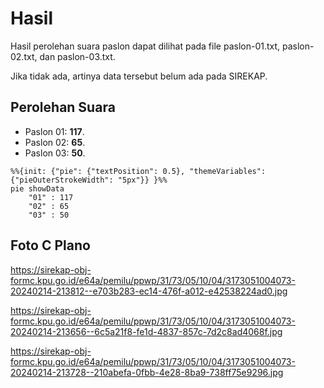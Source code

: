 # Hasil

Hasil perolehan suara paslon dapat dilihat pada file paslon-01.txt, paslon-02.txt, dan paslon-03.txt.

Jika tidak ada, artinya data tersebut belum ada pada SIREKAP.

## Perolehan Suara

 * Paslon 01: **117**.
 * Paslon 02: **65**.
 * Paslon 03: **50**.

```mermaid
%%{init: {"pie": {"textPosition": 0.5}, "themeVariables": {"pieOuterStrokeWidth": "5px"}} }%%
pie showData
    "01" : 117
    "02" : 65
    "03" : 50
```
## Foto C Plano

https://sirekap-obj-formc.kpu.go.id/e64a/pemilu/ppwp/31/73/05/10/04/3173051004073-20240214-213812--e703b283-ec14-476f-a012-e42538224ad0.jpg

https://sirekap-obj-formc.kpu.go.id/e64a/pemilu/ppwp/31/73/05/10/04/3173051004073-20240214-213656--6c5a21f8-fe1d-4837-857c-7d2c8ad4068f.jpg

https://sirekap-obj-formc.kpu.go.id/e64a/pemilu/ppwp/31/73/05/10/04/3173051004073-20240214-213728--210abefa-0fbb-4e28-8ba9-738ff75e9296.jpg
